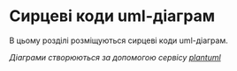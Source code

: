 # Сирцеві коди uml-діаграм

В цьому розділі розміщуються сирцеві коди uml-діаграм.

*Діаграми створюються за допомогою сервісу [plantuml](https://plantuml.com/)*

